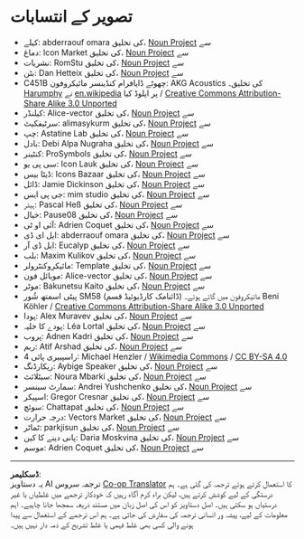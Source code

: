<!--
CO_OP_TRANSLATOR_METADATA:
{
  "original_hash": "4506d33bbda7acc0ab20980172687090",
  "translation_date": "2025-08-26T21:17:09+00:00",
  "source_file": "attributions.md",
  "language_code": "ur"
}
-->
# تصویر کے انتسابات

* کیلے: abderraouf omara کی تخلیق، [Noun Project](https://thenounproject.com) سے
* دماغ: Icon Market کی تخلیق، [Noun Project](https://thenounproject.com) سے
* نشریات: RomStu کی تخلیق، [Noun Project](https://thenounproject.com) سے
* بٹن: Dan Hetteix کی تخلیق، [Noun Project](https://thenounproject.com) سے
* C451B چھوٹے ڈایافرام کنڈینسر مائیکروفون: AKG Acoustics کی تخلیق۔ [Harumphy](https://en.wikipedia.org/wiki/User:Harumphy) نے [en.wikipedia](https://en.wikipedia.org/) پر اپلوڈ کیا / [Creative Commons Attribution-Share Alike 3.0 Unported](https://creativecommons.org/licenses/by-sa/3.0/deed.en)
* کیلنڈر: Alice-vector کی تخلیق، [Noun Project](https://thenounproject.com) سے
* سرٹیفکیٹ: alimasykurm کی تخلیق، [Noun Project](https://thenounproject.com) سے
* چپ: Astatine Lab کی تخلیق، [Noun Project](https://thenounproject.com) سے
* بادل: Debi Alpa Nugraha کی تخلیق، [Noun Project](https://thenounproject.com) سے
* کنٹینر: ProSymbols کی تخلیق، [Noun Project](https://thenounproject.com) سے
* سی پی یو: Icon Lauk کی تخلیق، [Noun Project](https://thenounproject.com) سے
* ڈیٹا بیس: Icons Bazaar کی تخلیق، [Noun Project](https://thenounproject.com) سے
* ڈائل: Jamie Dickinson کی تخلیق، [Noun Project](https://thenounproject.com) سے
* جی پی ایس: mim studio کی تخلیق، [Noun Project](https://thenounproject.com) سے
* ہیٹر: Pascal Heß کی تخلیق، [Noun Project](https://thenounproject.com) سے
* خیال: Pause08 کی تخلیق، [Noun Project](https://thenounproject.com) سے
* آئی او ٹی: Adrien Coquet کی تخلیق، [Noun Project](https://thenounproject.com) سے
* ایل ای ڈی: abderraouf omara کی تخلیق، [Noun Project](https://thenounproject.com) سے
* ایل ڈی آر: Eucalyp کی تخلیق، [Noun Project](https://thenounproject.com) سے
* بلب: Maxim Kulikov کی تخلیق، [Noun Project](https://thenounproject.com) سے
* مائیکروکنٹرولر: Template کی تخلیق، [Noun Project](https://thenounproject.com) سے
* موبائل فون: Alice-vector کی تخلیق، [Noun Project](https://thenounproject.com) سے
* موٹر: Bakunetsu Kaito کی تخلیق، [Noun Project](https://thenounproject.com) سے
* پیٹی اسمتھ شُور SM58 (ڈائنامک کارڈیوئیڈ قسم) مائیکروفون میں گاتے ہوئے۔ Beni Köhler / [Creative Commons Attribution-Share Alike 3.0 Unported](https://creativecommons.org/licenses/by-sa/3.0/deed.en)
* پودا: Alex Muravev کی تخلیق، [Noun Project](https://thenounproject.com) سے
* پودے کا خلیہ: Léa Lortal کی تخلیق، [Noun Project](https://thenounproject.com) سے
* پروب: Adnen Kadri کی تخلیق، [Noun Project](https://thenounproject.com) سے
* ریم: Atif Arshad کی تخلیق، [Noun Project](https://thenounproject.com) سے
* راسپبیری پائی 4: Michael Henzler / [Wikimedia Commons](https://commons.wikimedia.org/wiki/Main_Page) / [CC BY-SA 4.0](https://creativecommons.org/licenses/by-sa/4.0/)
* ریکارڈنگ: Aybige Speaker کی تخلیق، [Noun Project](https://thenounproject.com) سے
* سیٹلائٹ: Noura Mbarki کی تخلیق، [Noun Project](https://thenounproject.com) سے
* سمارٹ سینسر: Andrei Yushchenko کی تخلیق، [Noun Project](https://thenounproject.com) سے
* اسپیکر: Gregor Cresnar کی تخلیق، [Noun Project](https://thenounproject.com) سے
* سوئچ: Chattapat کی تخلیق، [Noun Project](https://thenounproject.com) سے
* درجہ حرارت: Vectors Market کی تخلیق، [Noun Project](https://thenounproject.com) سے
* ٹماٹر: parkjisun کی تخلیق، [Noun Project](https://thenounproject.com) سے
* پانی دینے کا کین: Daria Moskvina کی تخلیق، [Noun Project](https://thenounproject.com) سے
* موسم: Adrien Coquet کی تخلیق، [Noun Project](https://thenounproject.com) سے

---

**ڈسکلیمر**:  
یہ دستاویز AI ترجمہ سروس [Co-op Translator](https://github.com/Azure/co-op-translator) کا استعمال کرتے ہوئے ترجمہ کی گئی ہے۔ ہم درستگی کے لیے کوشش کرتے ہیں، لیکن براہ کرم آگاہ رہیں کہ خودکار ترجمے میں غلطیاں یا غیر درستیاں ہو سکتی ہیں۔ اصل دستاویز کو اس کی اصل زبان میں مستند ذریعہ سمجھا جانا چاہیے۔ اہم معلومات کے لیے، پیشہ ور انسانی ترجمہ کی سفارش کی جاتی ہے۔ ہم اس ترجمے کے استعمال سے پیدا ہونے والی کسی بھی غلط فہمی یا غلط تشریح کے ذمہ دار نہیں ہیں۔